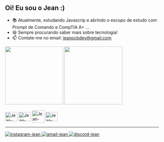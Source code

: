 ## Oi! Eu sou o Jean :)

- 📚 Atualmente, estudando Javascrip e abrindo o escopo de estudo com Prompt de Comando e CompTIA A+ ...
- 😆 Sempre procurando saber mais sobre tecnologia!
- 📫 Contate-me no email: jeanpcbdev@gmail.com

<div>
  <img height="190em" src="https://github-readme-stats.vercel.app/api?username=JeanPCB&show_icons=true&theme=highcontrast" />
  <img height="190em" src="https://github-readme-stats.vercel.app/api/top-langs/?username=JeanPCB&theme=highcontrast" />
</div>

<br>
<div style="display:inline-block;">
  <img alt="Jean-HTML" align="center" height="30" width="40" src="https://cdn.jsdelivr.net/gh/devicons/devicon/icons/html5/html5-original.svg" />
  <img alt="Jean-CSS" align="center" height="30" width="40" src="https://cdn.jsdelivr.net/gh/devicons/devicon/icons/css3/css3-plain-wordmark.svg" />
  <img alt="Jean-Sass" align="center" height"30" width="40" src="https://cdn.jsdelivr.net/gh/devicons/devicon/icons/sass/sass-original.svg" />
  <img alt="Jean-JS" align="center" height="30" width="40" src="https://cdn.jsdelivr.net/gh/devicons/devicon/icons/javascript/javascript-original.svg" />
</div>
<hr>

<div> 
  <a href="https://www.instagram.com/jeanpcebinel/" target="_blank"><img alt="instagram-jean" src="https://img.shields.io/badge/Instagram-E4405F?style=for-the-badge&logo=instagram&logoColor=white" />
  <a href="mailto:jeanpcbdev@gmail.com" target="_blank"><img alt="gmail-jean" src="https://img.shields.io/badge/Gmail-D14836?style=for-the-badge&logo=gmail&logoColor=white" />
  <a href="https://discordapp.com/users/286258383508733953/" target="_blank"><img alt="discord-jean" src="https://img.shields.io/badge/Discord-7289DA?style=for-the-badge&logo=discord&logoColor=white" />
</div>
